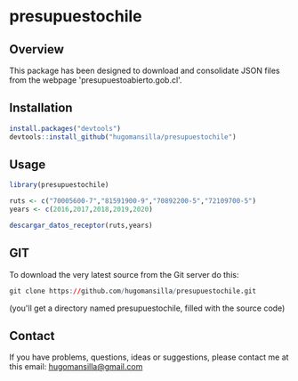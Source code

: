 # presupuestochile

## Overview
This package has been designed to download and consolidate JSON files from the webpage 'presupuestoabierto.gob.cl'.

## Installation
``` r
install.packages("devtools")
devtools::install_github("hugomansilla/presupuestochile")
```
## Usage
``` r
library(presupuestochile)

ruts <- c("70005600-7","81591900-9","70892200-5","72109700-5")
years <- c(2016,2017,2018,2019,2020)

descargar_datos_receptor(ruts,years)

```
## GIT
To download the very latest source from the Git server do this:

``` r
git clone https://github.com/hugomansilla/presupuestochile.git
```
(you'll get a directory named presupuestochile, filled with the source code)

## Contact
If you have problems, questions, ideas or suggestions, please contact me at this email: hugomansilla@gmail.com
